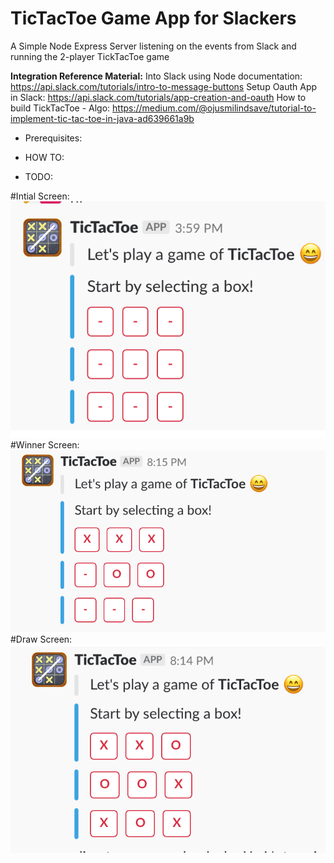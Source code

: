 # TicTacToe Game App for Slackers #

A Simple Node Express Server listening on the events from Slack and running the 2-player TickTacToe game

<b>Integration Reference Material:</b>
Into Slack using Node documentation: https://api.slack.com/tutorials/intro-to-message-buttons
Setup Oauth App in Slack: https://api.slack.com/tutorials/app-creation-and-oauth
How to build TickTacToe - Algo: https://medium.com/@ojusmilindsave/tutorial-to-implement-tic-tac-toe-in-java-ad639661a9b

* Prerequisites:

* HOW TO:

* TODO:

#Intial Screen:
![alt text](./SlackGameView.png)
#Winner Screen:
![alt text](./SlackGameWinner.png)
#Draw Screen:
![alt text](./SlackGameDraw.png)
